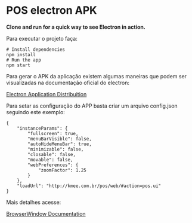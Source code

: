 # POS electron APK

**Clone and run for a quick way to see Electron in action.**

Para executar o projeto faça:

```
# Install dependencies
npm install
# Run the app
npm start
```

Para gerar o APK da aplicação existem algumas maneiras que podem ser visualizadas na documentação oficial do electron:

[Electron Application Distribuition](https://www.electronjs.org/docs/latest/tutorial/application-distribution) 


Para setar as configuração do APP basta criar um arquivo config.json seguindo este exemplo:

```
{
    "instanceParams": {
        "fullscreen": true,
        "menuBarVisible": false,
        "autoHideMenuBar": true,
        "minimizable": false,
        "closable": false,
        "movable": false,
        "webPreferences": {
            "zoomFactor": 1.25
        }
    },
    "loadUrl": "http://kmee.com.br/pos/web/#action=pos.ui"
}
```

Mais detalhes acesse:

[BrowserWindow Documentation](https://www.electronjs.org/docs/latest/api/browser-window)
